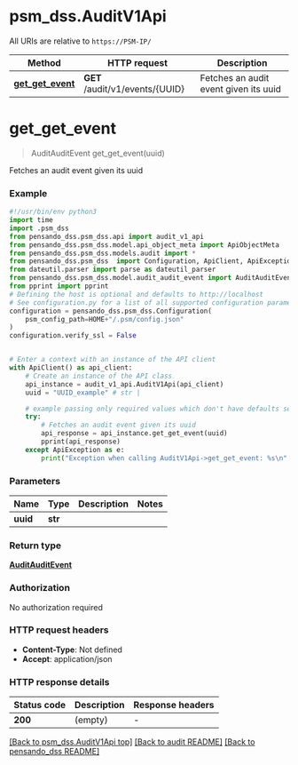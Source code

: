 # psm_dss.AuditV1Api

All URIs are relative to `https://PSM-IP/`

Method | HTTP request | Description
------------- | ------------- | -------------
[**get_get_event**](AuditV1Api.md#get_get_event) | **GET** /audit/v1/events/{UUID} | Fetches an audit event given its uuid


# **get_get_event**
> AuditAuditEvent get_get_event(uuid)

Fetches an audit event given its uuid

### Example

```python
#!/usr/bin/env python3
import time
import .psm_dss
from pensando_dss.psm_dss.api import audit_v1_api
from pensando_dss.psm_dss.model.api_object_meta import ApiObjectMeta
from pensando_dss.psm_dss.models.audit import *
from pensando_dss.psm_dss  import Configuration, ApiClient, ApiException
from dateutil.parser import parse as dateutil_parser
from pensando_dss.psm_dss.model.audit_audit_event import AuditAuditEvent
from pprint import pprint
# Defining the host is optional and defaults to http://localhost
# See configuration.py for a list of all supported configuration parameters.
configuration = pensando_dss.psm_dss.Configuration(
    psm_config_path=HOME+"/.psm/config.json"
)
configuration.verify_ssl = False


# Enter a context with an instance of the API client
with ApiClient() as api_client:
    # Create an instance of the API class
    api_instance = audit_v1_api.AuditV1Api(api_client)
    uuid = "UUID_example" # str | 

    # example passing only required values which don't have defaults set
    try:
        # Fetches an audit event given its uuid
        api_response = api_instance.get_get_event(uuid)
        pprint(api_response)
    except ApiException as e:
        print("Exception when calling AuditV1Api->get_get_event: %s\n" % e)
```

### Parameters

Name | Type | Description  | Notes
------------- | ------------- | ------------- | -------------
 **uuid** | **str**|  |

### Return type

[**AuditAuditEvent**](AuditAuditEvent.md)

### Authorization

No authorization required

### HTTP request headers

 - **Content-Type**: Not defined
 - **Accept**: application/json

### HTTP response details
| Status code | Description | Response headers |
|-------------|-------------|------------------|
**200** | (empty) |  -  |

[[Back to psm_dss.AuditV1Api top]](#psm_dss.AuditV1Api) [[Back to audit README]](../psm_dss/docs/audit/README.md) [[Back to pensando_dss README]](../README.md)

